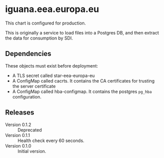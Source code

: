 # iguana.eea.europa.eu

This chart is configured for production.

This is originally a service to load files into a Postgres DB, and then extract the data for consumption by SDI. 

## Dependencies

These objects must exist before deployment:

- A TLS secret called star-eea-europa-eu
- A ConfigMap called cacrts. It contains the CA certificates for trusting the server certificate
- A ConfigMap called hba-configmap. It contains the postgres `pg_hba` configuration.

## Releases

<dl>

  <dt>Version 0.1.2</dt>
  <dd>Deprecated</dd>

  <dt>Version 0.1.1</dt>
  <dd>Health check every 60 seconds.</dd>

  <dt>Version 0.1.0</dt>
  <dd>Initial version.</dd>

</dl>

